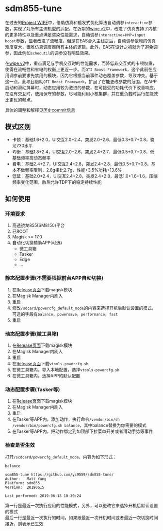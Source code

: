 # sdm855-tune

在过去的[Project WIPE](https://github.com/yc9559/cpufreq-interactive-opt)中，借助仿真和启发式优化算法自动调参`interactive`参数，实现了对所有主流机型的适配。在近期的[wipe v2](https://github.com/yc9559/wipe-v2)中，改进了仿真支持了内核的更多特性以及重点满足渲染性能需求，自动调参`interactive`+`HMP`+`input boost`参数，显著改进了流畅度。但是在EAS合入主线之后，自动调参依赖的仿真难度变大，很难仿真调度器所有主体的逻辑，此外，EAS在设计之初就为了避免调参，因此例如`schedutil`的调参没有明显效果。  

在[wipe v2](https://github.com/yc9559/wipe-v2)中，重点满足与手机交互时的性能需求，而降低非交互式的卡顿权重，使得在流畅性和省电的权衡上更近一步。而`QTI Boost Framework`，这个此前在应用调参前要求先禁用的模块，因为它根据当前事件动态覆盖参数，导致冲突。基于这一点，此项目借助`QTI Boost Framework`，扩展了它能更改参数的范围，在APP启动和滑动屏幕时，动态应用较为激进的参数，在可接受的功耗代价下改善响应，在没有交互时，使用保守的参数，尽可能利用小核集群，并在重负载时运行在能效比更优的频点。  

具体的调整和解释见[历史commit信息](https://github.com/yc9559/sdm855-tune/commits/master)  

## 模式区别

- 卡顿：基础1.6+2.0，UI交互2.0+2.4，突发2.0+2.6，最低0.3+0.7+0.8，骁龙730水平
- 均衡：基础1.8+2.4，UI交互2.0+2.6，突发2.4+2.7，最低0.5+0.7+0.8，低基础频率高动态频率
- 费电：基础2.4+2.7，UI交互2.4+2.8，突发2.4+2.8，最低0.5+0.7+0.8，基本不做频率限制，2.8g相比2.7g，性能+3.5%功耗+13.6%
- 低延：基础2.0+2.4，UI交互2.4+2.8，突发2.4+2.8，最低1.0+1.6+1.6，压缩频率变化范围，散热允许TDP下的稳定持续性能

## 如何使用

### 环境要求

1. 高通骁龙855(SM8150)平台
2. 已ROOT
3. Magisk >= 17.0
4. 自动化切换辅助APP(可选)
   - 微工具箱
   - Tasker
   - Edge
   - ...

### 静态配置步骤(不需要根据前台APP自动切换)

1. 在[Release页面](https://github.com/yc9559/sdm855-tune/releases)下载magisk模块
2. 在Magisk Manager内刷入
3. 重启
4. 修改`/sdcard/powercfg_default_mode`的内容来选择开机后默认设置的模式，可选的字段有`balance`，`powersave`，`performance`，`fast`
5. 重启

### 动态配置步骤(微工具箱)

1. 在[Release页面](https://github.com/yc9559/sdm855-tune/releases)下载magisk模块
2. 在Magisk Manager内刷入
3. 重启
4. 在[Release页面](https://github.com/yc9559/sdm855-tune/releases)下载`vtools-powercfg.sh`
5. 在微工具箱内，导入本地配置，选择`vtools-powercfg.sh`
6. 在微工具箱内，选择APP的默认配置

### 动态配置步骤(Tasker等)

1. 在[Release页面](https://github.com/yc9559/sdm855-tune/releases)下载magisk模块
2. 在Magisk Manager内刷入
3. 重启
4. 在Tasker等APP内，添加动作，执行命令`/vendor/bin/sh /vendor/bin/powercfg.sh balance`，其中balance替换为你需要的模式
5. 在Tasker等APP内，把动作绑定到如顶部下拉菜单开关或者滑动手势等事件

### 检查是否生效

打开`/scdcard/powercfg_default_mode`，内容为如下形式：  
```
balance

sdm855-tune https://github.com/yc9559/sdm855-tune/
Author:   Matt Yang
Platform: sdm855
Version:  20190615

Last performed: 2019-06-18 10:30:24
```
第一行是最近一次执行应用的性能模式，另外，可以更改它来选择开机后默认设置的模式  
最后一行是最近一次执行的时间，如果跟最近一次开机时间或者最近一次切换时间接近，则表示已生效  
